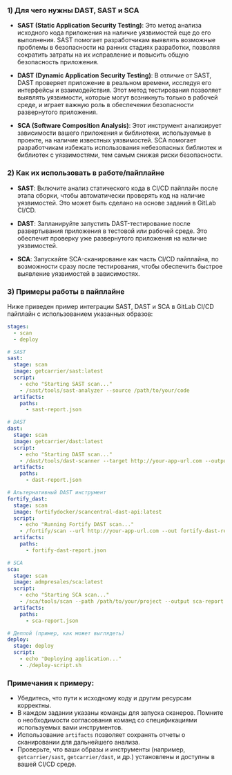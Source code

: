 ### 1) Для чего нужны DAST, SAST и SCA

- **SAST (Static Application Security Testing)**: Это метод анализа исходного кода приложения на наличие уязвимостей еще до его выполнения. SAST помогает разработчикам выявлять возможные проблемы в безопасности на ранних стадиях разработки, позволяя сократить затраты на их исправление и повысить общую безопасность приложения.

- **DAST (Dynamic Application Security Testing)**: В отличие от SAST, DAST проверяет приложение в реальном времени, исследуя его интерфейсы и взаимодействия. Этот метод тестирования позволяет выявлять уязвимости, которые могут возникнуть только в рабочей среде, и играет важную роль в обеспечении безопасности развернутого приложения.

- **SCA (Software Composition Analysis)**: Этот инструмент анализирует зависимости вашего приложения и библиотеки, используемые в проекте, на наличие известных уязвимостей. SCA помогает разработчикам избежать использования небезопасных библиотек и библиотек с уязвимостями, тем самым снижая риски безопасности.

### 2) Как их использовать в работе/пайплайне

- **SAST**: Включите анализ статического кода в CI/CD пайплайн после этапа сборки, чтобы автоматически проверять код на наличие уязвимостей. Это может быть сделано на основе заданий в GitLab CI/CD.

- **DAST**: Запланируйте запустить DAST-тестирование после развертывания приложения в тестовой или рабочей среде. Это обеспечит проверку уже развернутого приложения на наличие уязвимостей.

- **SCA**: Запускайте SCA-сканирование как часть CI/CD пайплайна, по возможности сразу после тестирования, чтобы обеспечить быстрое выявление уязвимостей в зависимостях.

### 3) Примеры работы в пайплайне

Ниже приведен пример интеграции SAST, DAST и SCA в GitLab CI/CD пайплайн с использованием указанных образов:

```yaml
stages:
  - scan
  - deploy

# SAST
sast:
  stage: scan
  image: getcarrier/sast:latest
  script:
    - echo "Starting SAST scan..."
    - /sast/tools/sast-analyzer --source /path/to/your/code
  artifacts:
    paths:
      - sast-report.json

# DAST
dast:
  stage: scan
  image: getcarrier/dast:latest
  script:
    - echo "Starting DAST scan..."
    - /dast/tools/dast-scanner --target http://your-app-url.com --output dast-report.json
  artifacts:
    paths:
      - dast-report.json

# Альтернативный DAST инструмент 
fortify_dast:
  stage: scan
  image: fortifydocker/scancentral-dast-api:latest
  script:
    - echo "Running Fortify DAST scan..."
    - /fortify/scan --url http://your-app-url.com --out fortify-dast-report.json
  artifacts:
    paths:
      - fortify-dast-report.json

# SCA
sca:
  stage: scan
  image: admpresales/sca:latest
  script:
    - echo "Starting SCA scan..."
    - /sca/tools/scan --path /path/to/your/project --output sca-report.json
  artifacts:
    paths:
      - sca-report.json

# Деплой (пример, как может выглядеть)
deploy:
  stage: deploy
  script:
    - echo "Deploying application..."
    - ./deploy-script.sh
```

### Примечания к примеру:
- Убедитесь, что пути к исходному коду и другим ресурсам корректны.
- В каждом задании указаны команды для запуска сканеров. Помните о необходимости согласования команд со спецификациями используемых вами инструментов.
- Использование `artifacts` позволяет сохранять отчеты о сканировании для дальнейшего анализа.
- Проверьте, что ваши образы и инструменты (например, `getcarrier/sast`, `getcarrier/dast`, и др.) установлены и доступны в вашей CI/CD среде.
